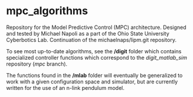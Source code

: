 # mpc_algorithms
Repository for the Model Predictive Control (MPC) architecture. 
Designed and tested by Michael Napoli as a part of the Ohio State University Cyberbotics Lab. 
Continuation of the michaelnaps/lipm.git repository.

To see most up-to-date algorithms, see the **/digit** folder which contains specialized controller functions
which correspond to the *digit_matlab_sim* repository (*mpc* branch).

The functions found in the **/mlab** folder will eventually be generalized to work with a given
configuration space and simulator, but are currently written for the use of an n-link pendulum model.
